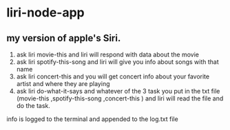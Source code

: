 # liri-node-app

my version of apple's Siri.
---------------------------

1) ask liri movie-this <your movie name> and liri will respond with data about the movie
2) ask liri spotify-this-song <your song name> and liri will give you info about songs with that name
3) ask liri concert-this <artist name> and you will get concert info about your favorite artist and where they are playing
4) ask liri do-what-it-says and whatever of the 3 task you put in the txt file (movie-this <your movie name>,spotify-this-song <your song name>,concert-this <artist name>) and liri will read the file and do the task.
  
info is logged to the terminal and appended to the log.txt file

